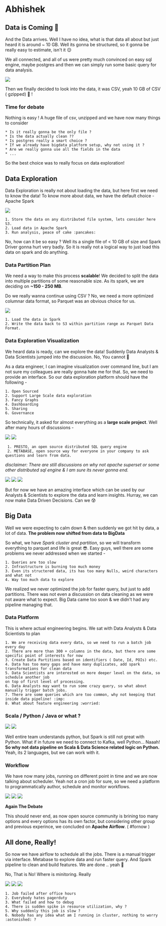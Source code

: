 # Abhishek

## Data is Coming :partying_face:

And the Data arrives. Well I have no idea, what is that data all about but just heard it is around ~ 10 GB.
Well its gonna be structured, so it gonna be really easy to estimate, isn't it :relieved:

We all connected, and all of us were pretty much convinced on easy sql engine, maybe postgres and then we can simply run 
some basic query for data analysis.

![](images/postgres.png)

Then we finally decided to look into the data, it was CSV, yeah 10 GB of CSV ( gzipped) :hot_face: !

### Time for debate
Nothing is easy !
A huge file of csv, unzipped and we have now many things to consider
	
	* Is it really gonna be the only file ?
	* Is the data actually clean ??
	* Is postgres really a smart choice ?
	* If we already have bigdata platform setup, why not using it ?
	* Are we really gonna use all the fields in the data
	* ...

So the best choice was to really focus on data exploration!

## Data Exploration

Data Exploration is really not about loading the data, but here first we need to know the data!
To know more about data, we have the default choice - Apache Spark

![](images/spark.png)
	
	1. Store the data on any distributed file system, lets consider here S3.
	2. Load data in Apache Spark
	3. Run analysis, peace of cake :pancakes:

No, how can it be so easy ? Well its a single file of < 10 GB of size and Spark Driver gonna hurt very badly. So it is really not 
a logical way to just load this data on spark and do anything.

### Data Partition Plan

We need a way to make this process __scalable__!
We decided to split the data into multiple partitions of some reasonable size. As its spark, we are deciding on __~150 - 250 MB__.

Do we really wanna continue using CSV ? 
No, we need a more optimized columnar data format, so Parquet was an obvious choice for us.

![](images/parquet.png)

	1. Load the data in Spark
	2. Write the data back to S3 within partition range as Parquet Data Format.


### Data Exploration Visualization

We heard data is ready, can we explore the data! Suddenly Data Analysts & Data Scientists jumped into the discussion.
No, You cannot :rotating_light:

As a data engineer, I can imagine visualization over command line, but I am not sure my colleagues are really gonna hate me 
for that. So, we need to provide an interface.
So our data exploration platform should have the following -

	1. Open Sourced
	2. Support Large Scale data exploration
	3. Fancy Graphs
	4. Dashboarding
	5. Sharing
	6. Governance

So technically, it asked for almost everything as a __large scale project__.
Well after many hours of discussions -

![](images/presto.png) ![](images/metabse.png)

	 1. PRESTO, an open source distributed SQL query engine 
	 2. METABASE, open source way for everyone in your company to ask questions and learn from data.

_disclaimer: There are still discussions on why not apache superset or some other distributed sql engine & I am sure its never gonna end._

![](images/superset.png) ![](images/sparksql.jpg) ![](images/cockroach.png)

But for now we have an amazing interface which can be used by our Analysts & Scientists to explore the data and learn insights.
Hurray, we can now make Data Driven Decisions. Can we :cold_sweat:


## Big Data

Well we were expecting to calm down & then suddenly we got hit by data, a lot of data.
__The problem now shifted from data to BigData__

So what, we have _Spark cluster and partition_, so we will transform everything to parquet and life is great	:sunglasses:.
Easy guys, well there are some problems we never addressed when we started -

	1. Queries are too slow
	2. Infrastructure is burning too much money
	3. Even its structered data, its has too many Nulls, weird characters and what not
	4. Way too much data to explore

We realized we never optimized the job for faster query, but just to add partitions. There was not even a discussion on data cleaning as we were 
not aware what to expect. Big Data came too soon & we didn't had any pipeline managing that.


### Data Platform

This is where actual engineering begins. We sat with Data Analysts & Data Scientists to plan 

	1. We are receiving data every data, so we need to run a batch job every day
	2. There are more than 300 + columns in the data, but there are some specific point of interests for now
	3. Create Data Partitions based on identifiers ( Date, Id, POIs) etc.
	4. Data has too many gaps and have many duplicates, add spark transformations for clean data
	5. Data Scientists are interested on more deeper level on the data, so schedule another job 
	on top of first level of processing.
	6. Data Analysts may want to run some crazy query, so what about manually trigger batch jobs.
	7. There are some queries which are too common, why not keeping that inside data pipeline! :imp:
	8. What about feature engineering :worried:

### Scala / Python / Java or what ?

![](images/scala.png) ![](images/python.jpg)

Well entire team understands python, but Spark is still not great with Python. What if in future we need to connect to Kafka, well Python... Naaah!
__So why not data pipeline on Scala & Data Science related logic on Python.__
Yeah, its 2 languages, but we can work with it.


### Workflow 

We have now many jobs, running on different point in time and we are now talking about scheduler.
Yeah not a cron job for sure, so we need a platform to programmatically author, schedule and monitor workflows.

![](images/airflow.png) ![](images/prefect.jpg) ![](images/dagster.png)

__Again The Debate__

This should never end, as now open source community is brining too many options and every options has its own factor, but considering other group and previous 
experince, we concluded on __Apache Airflow__. ( #fornow )


## All done, Really!

So now we have airflow to schedule all the jobs. There is a manual trigger via interface. Metabase to explore data and run faster query. And Spark pipeline to clean
and build features. We are done .. yeah :cowboy_hat_face:

No, That is No!
Where is minitoring. Really

![](images/grafana.jpg)  ![](images/promethus.png)  ![](images/datadog.png)


	1. Job failed after office hours
	2. Everybody hates pagerduty 
	3. What failed and how to debug
	4. There is sudden spike in resource utilization, why ?
	5. Why suddenly this job is slow ?
	6. Nobody has any idea what am I running in cluster, nothing to worry :astonished: ?
